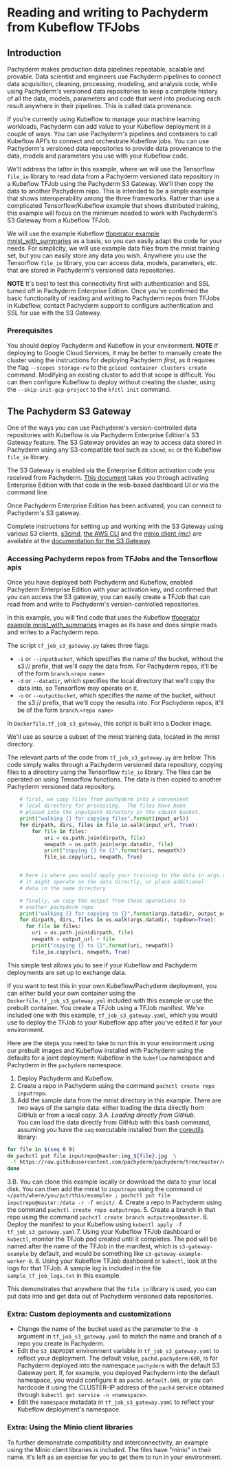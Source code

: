 #  Reading and writing to Pachyderm from Kubeflow TFJobs

## Introduction

Pachyderm makes production data pipelines repeatable, scalable and provable.
Data scientist and engineers use Pachyderm pipelines to connect data acquisition, cleaning, processing, modeling, and analysis code,
while using Pachyderm's versioned data repositories to keep a complete history of all the data, models, parameters and code
that went into producing each result anywhere in their pipelines. 
This is called data provenance.

If you're currently using Kubeflow to manage your machine learning workloads,
Pachyderm can add value to your Kubeflow deployment in a couple of ways.
You can use Pachyderm's pipelines and containers to call Kubeflow API's to connect and orchestrate Kubeflow jobs.
You can use Pachyderm's versioned data repositories to provide data provenance to the data, models and parameters you use with your Kubeflow code.

We'll address the latter in this example,
where we will use the Tensorflow `file_io` library
to read data from a Pachyderm versioned data repository
in a Kubeflow TFJob
using the Pachyderm S3 Gateway.
We'll then copy the data to another Pachyderm repo.
This is intended to be a simple example
that shows interoperability among the three frameworks.
Rather than use a complicated Tensorflow/Kubeflow example that shows distributed training,
this example will focus on the minimum needed to work with Pachyderm's S3 Gateway from a Kubeflow TFJob.

We will use the example Kubeflow [tfoperator example mnist_with_summaries](https://github.com/kubeflow/tf-operator/tree/master/examples/v1beta2/mnist_with_summaries) as a basis, so you can easily adapt the code for your needs.
For simplicity, we will use example data files from the mnist training set,
but you can easily store any data you wish.
Anywhere you use the Tensorflow `file_io` library,
you can access data, models, parameters, etc. that are stored in Pachyderm's versioned data repositories.

**NOTE**
It's best to test this connectivity first with authentication and SSL turned off in Pachyderm Enterprise Edition.
Once you've confirmed the basic functionality of reading and writing to Pachyderm repos from TFJobs in Kubeflow,
contact Pachyderm support to configure authentication and SSL for use with the S3 Gateway.

### Prerequisites

You should deploy Pachyderm and Kubeflow in your environment.
**NOTE**
If deploying to Google Cloud Services, it may be better to manually create the cluster using the instructions for deploying Pachyderm *first*, 
as it requires the flag `--scopes storage-rw` to the `gcloud container clusters create` command.
Modifying an existing cluster to add that scope is difficult. 
You can then configure Kubeflow to deploy without creating the cluster,
using the `--skip-init-gcp-project` to the `kfctl init` command.


## The Pachyderm S3 Gateway

One of the ways you can use Pachyderm's version-controlled data repositories with Kubeflow is via Pachyderm Enterprise Edition's S3 Gateway feature.
The S3 Gateway provides an way to access data stored in Pachyderm using any S3-compatible tool such as `s3cmd`, `mc` or the Kubeflow `file_io` library.

The S3 Gateway is enabled via the Enterprise Edition activation code
you received from Pachyderm.
[This document](http://docs.pachyderm.io/en/latest/enterprise/deployment.html) takes you through activating Enterprise Edition
with that code 
in the web-based dashboard UI or 
via the command line.

Once Pachyderm Enterprise Edition has been activated, 
you can connect to Pachyderm's S3 gateway.

Complete instructions for setting up and working with the S3 Gateway using various S3 clients, 
[s3cmd](https://github.com/s3tools/s3cmd),
[the AWS CLI](https://aws.amazon.com/cli/) and
the [minio client (mc)](https://github.com/minio/mc) are available
at the [documentation for the S3 Gateway](http://docs.pachyderm.io/en/latest/enterprise/s3gateway.html).

### Accessing Pachyderm repos from TFJobs and the Tensorflow apis

Once you have deployed both Pachyderm and Kubeflow,
enabled Pachyderm Enterprise Edition with your activation key,
and confirmed that you can access the S3 gateway,
you can easily create a TFJob
that can read from and write to Pachyderm's version-controlled repositories.

In this example, 
you will find code that uses the Kubeflow [tfoperator example mnist_with_summaries](https://github.com/kubeflow/tf-operator/tree/master/examples/v1beta2/mnist_with_summaries) images as its base and
does simple reads and writes to a Pachyderm repo.

The script `tf_job_s3_gateway.py` takes three flags:
* `-i` or `--inputbucket`, 
  which specifies the name of the bucket, 
  without the s3:// prefix, 
  that we'll copy the data from.
  For Pachyderm repos, 
  it'll be of the form `branch`.`<repo name>`
* `-d` or `--datadir`,
  which specifies the local directory that we'll copy the data into,
  so Tensorflow may operate on it.
* `-o` or `--outputbucket`,
  which specifies the name of the bucket, 
  without the s3:// prefix, 
  that we'll copy the results into. 
  For Pachyderm repos, 
  it'll be of the form `branch`.`<repo name>`

In `Dockerfile.tf_job_s3_gateway`, 
this script is built into a Docker image.

We'll use as source a subset of the mnist training data,
located in the mnist directory.

The relevant parts of the code from  `tf_job_s3_gateway.py` are below.
This code simply walks through a Pachyderm versioned data repository,
copying files to a directory using the Tensorflow `file_io` library.
The files can be operated on using Tensorflow functions.
The data is then copied to another Pachyderm versioned data repository.

```python
    # first, we copy files from pachyderm into a convenient
    # local directory for processing.  The files have been
    # placed into the inputpath directory in the s3path bucket.
    print("walking {} for copying files".format(input_url))
    for dirpath, dirs, files in file_io.walk(input_url, True):
        for file in files:
            uri = os.path.join(dirpath, file)
            newpath = os.path.join(args.datadir, file)
            print("copying {} to {}".format(uri, newpath))
            file_io.copy(uri, newpath, True)


    # here is where you would apply your training to the data in args.datadir
    # it might operate on the data directly, or place additional
    # data in the same directory

    # finally, we copy the output from those operations to
    # another pachyderm repo
    print("walking {} for copying to {}".format(args.datadir, output_url))
    for dirpath, dirs, files in os.walk(args.datadir, topdown=True):   
      for file in files:
        uri = os.path.join(dirpath, file)
        newpath = output_url + file
        print("copying {} to {}".format(uri, newpath))
        file_io.copy(uri, newpath, True)
```
This simple test allows you to see if your Kubeflow and Pachyderm deployments are set up to exchange data.

If you want to test this in your own Kubeflow/Pachyderm deployment, 
you can either build your own container using the `Dockerfile.tf_job_s3_gateway.yml` included with this example or
use the prebuilt container.
You create a TFJob using a TFJob manifest.
We've included one with this example, 
`tf_job_s3_gateway.yaml`, 
which you would use to deploy the TFJob to your Kubeflow app
after you've edited it for your environment.

Here are the steps you need to take to run this in your environment using our prebuilt images and
Kubeflow installed with Pachyderm using the defaults for a joint deployment: 
Kubeflow in the `kubeflow` namespace and Pachyderm in the `pachyderm` namespace.

1. Deploy Pachyderm and Kubeflow.
2. Create a repo in Pachyderm using the command  `pachctl create repo inputrepo`.
3. Add the sample data from the mnist directory in this example. 
   There are two ways of the sample data: 
   either loading the data directly from GitHub or from a local copy.
3.A. _Loading directly from GitHub_.  
     You can load the data directly from GitHub with this bash command,
     assuming you have the `seq` executable installed from the [coreutils](https://www.gnu.org/software/coreutils) library:
```bash
for file in $(seq 0 9)
do pachctl put file inputrepo@master:img_${file}.jpg  \
 -f https://raw.githubusercontent.com/pachyderm/pachyderm/tree/master/examples/kubeflow/tfjob/mnist/img_${file}.jpg 
done
```
3.B. You can clone this example locally or download the data to your local disk.
     You can then add the mnist to `inputrepo` using the command `cd </path/where/you/put/this/example> ; pachctl put file inputrepo@master:/data -r -f mnist/`.
4. Create a repo in Pachyderm using the command  `pachctl create repo outputrepo`.
5. Create a branch in that repo using the command `pachctl create branch outputrepo@master`.
6. Deploy the manifest to your Kubeflow using  `kubectl apply -f tf_job_s3_gateway.yaml`
7. Using your Kubeflow TFJob dashboard or `kubectl`, monitor the TFJob pod created until it completes.
   The pod will be named after the name of the TFJob in the manifest,
   which is `s3-gateway-example` by default, 
   and would be something like `s3-gateway-example-worker-0`.
8. Using your Kubeflow TFJob dashboard or `kubectl`, look at the logs for that TFJob.
   A sample log is included in the file `sample_tf_job_logs.txt` in this example.

This demonstrates that anywhere that the `file_io` library is used, 
you can put data into and get data out of Pachyderm versioned data repositories.

### Extra: Custom deployments and customizations
* Change the name of the bucket used as the parameter to the `-b` argument in `tf_job_s3_gateway.yaml`
  to match the name and branch of a repo you create in Pachyderm.
* Edit the `S3_ENDPOINT` environment variable in `tf_job_s3_gateway.yaml` to reflect your deployment.
  The default value,
  `pachd.pachyderm:600`, 
  is for Pachyderm deployed into the namespace `pachyderm` with the default S3 Gateway port.
  If, 
  for example, 
  you deployed Pachyderm into the default namespace,
  you would configure it as `pachd.default.600`, 
  or you can hardcode it using the CLUSTER-IP address of the `pachd` service obtained through `kubectl get service -n <namespace>`.
* Edit the `namespace` metadata  in `tf_job_s3_gateway.yaml` to reflect your Kubeflow deployment's namespace.


### Extra: Using the Minio client libraries

To further demonstrate compatibility and interconnectivity,
an example using the Minio client libraries is included.
The files have "minio" in their name.
It's left as an exercise for you to get them to run in your environment.









